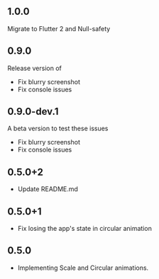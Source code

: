 ## 1.0.0

Migrate to Flutter 2 and Null-safety

## 0.9.0

Release version of

* Fix blurry screenshot
* Fix console issues

## 0.9.0-dev.1

A beta version to test these issues

* Fix blurry screenshot
* Fix console issues

## 0.5.0+2

* Update README.md


## 0.5.0+1

* Fix losing the app's state in circular animation


## 0.5.0

* Implementing Scale and Circular animations.
